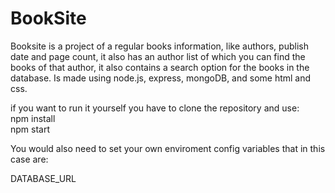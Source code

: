 # BookSite

Booksite is a project of a regular books information, like authors, publish date and page count, it also has an author list of which you can find the books of that author,
it also contains a search option for the books in the database. Is made using node.js, express, mongoDB, and some html and css.

if you want to run it yourself you have to clone the repository and use:  
npm install  
npm start  

You would also need to set your own enviroment config variables that in this case are:

DATABASE_URL

